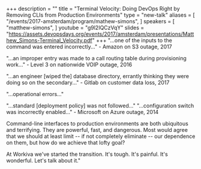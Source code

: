 +++
description = ""
title = "Terminal Velocity: Doing DevOps Right by Removing CLIs from Production Environments"
type = "new-talk"
aliases = [
        "/events/2017-amsterdam/program/mathew-simons",
]
speakers = [
        "matthew-simons",
]
youtube = "g9l2IQCzVqY"
slides = "https://assets.devopsdays.org/events/2017/amsterdam/presentations/Matthew_Simons-Terminal_Velocity.pdf"
+++
"...one of the inputs to the command was entered incorrectly..." - Amazon on S3 outage, 2017

"...an improper entry was made to a call routing table during provisioning work..." - Level 3 on nationwide VOIP outage, 2016

"...an engineer [wiped the] database directory, errantly thinking they were doing so on the secondary..." - Gitlab on customer data loss, 2017

"...operational errors..."

"...standard [deployment policy] was not followed..." "...configuration switch was incorrectly enabled..." - Microsoft on Azure outage, 2014

Command-line interfaces to production environments are both ubiquitous and terrifying. They are powerful, fast, and dangerous. Most would agree that we should at least limit -- if not completely eliminate -- our dependence on them, but how do we achieve that lofty goal?

At Workiva we've started the transition. It's tough. It's painful. It's wonderful. Let's talk about it."